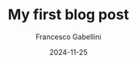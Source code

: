 ---
author: "Francesco Gabellini"
title: "My first blog post"
date: "2024-11-25"
tags: 
- hugo
- sample
---